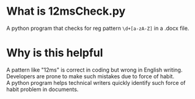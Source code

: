 # What is 12msCheck.py
A python program that checks for reg pattern `\d+[a-zA-Z]` in a .docx file.

# Why is this helpful
A pattern like "12ms" is correct in coding but wrong in English writing. <br>
Developers are prone to make such mistakes due to force of habit. <br>
A python program helps technical writers quickly identify such force of habit problem in documents. <br>
